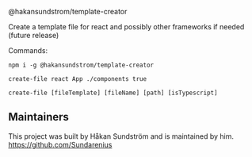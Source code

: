 @hakansundstrom/template-creator

Create a template file for react and possibly other frameworks if needed (future release)

Commands:

`npm i -g @hakansundstrom/template-creator`

`create-file react App ./components true`

`create-file [fileTemplate] [fileName] [path] [isTypescript]`

## Maintainers
This project was built by Håkan Sundström and is maintained by him.
https://github.com/Sundarenius
